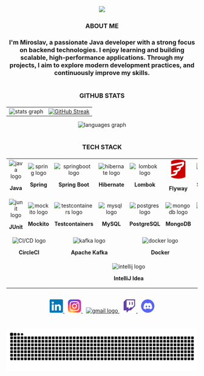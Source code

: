 <p align="center">
      <a href="https://github.com/DenverCoder1/readme-typing-svg">
    <img src="https://readme-typing-svg.herokuapp.com?lines=Java+Backend+Software+Developer;Curious+About+Software+Design;System+Design+Explorer;Interested+in+Software+Architectural+Styles;Believer+in+Clean+Code+Practices;Obsessed+with+Code+Readability;Code+Quality+Advocate;Refactoring+Addict;DS%20%26%20Algorithms+Explorer;Advocate+for+SOLID+Principles;Unit+Testing+Evangelist;Continuous+Integration+Fanatic;Lifelong+Learner;Passionate+About+Domain-Driven+Design;Exploring+Open-Source+Contributions;Automation+Enthusiast;Performance+Optimization+Seeker&font=Fira+Code&size=28&color=F7D745FF&center=true&vCenter=true&width=1000&height=60">
  </a>                                
</p>

<h3 align="center" style="margin-bottom: 20px;">ABOUT ME</h3>

<div align="center">
  <strong>
  
 ### I'm Miroslav, a passionate Java developer with a strong focus on backend technologies. I enjoy learning and building scalable, high-performance applications. Through my projects, I aim to explore modern development practices, and continuously improve my skills.
 
</strong>
</div>

<h3 align="center" style="margin-bottom: 20px; margin-top: 40px;">GITHUB STATS</h3>
<table align="center">
  <tr>
    <td>
      <img src="https://github-readme-stats.vercel.app/api?username=MiroslavKolosnjaji&theme=onedark&show_icons=true&hide_border=false&count_private=true" height="150" alt="stats graph"  />
    </td>
    <td>
      <a href="https://git.io/streak-stats"><img src="https://github-readme-streak-stats-nine-eta.vercel.app?user=MiroslavKolosnjaji&theme=codestackr&starting_year=2023" alt="GitHub Streak" height="150"/></a>
    </td>
  </tr>
  </table>
  <div align="center">
  <img src="https://github-readme-stats.vercel.app/api/top-langs?username=MiroslavKolosnjaji&locale=en&hide_title=false&layout=compact&card_width=600&langs_count=5&theme=onedark&hide_border=false" height="150" alt="languages graph"  />
</div>

<h3 align="center" style="margin-bottom: 20px;  margin-top: 40px;">TECH STACK</h3>

<table align="center">
  <tr>
    <td align="center" width="150">
      <img src="https://cdn.jsdelivr.net/gh/devicons/devicon/icons/java/java-original.svg" width = 50 height="50" alt="java logo" />
      <p>
        <strong align="center" >Java</strong>
      </p>
    </td>
    <td align="center" width="150">
      <img src="https://user-images.githubusercontent.com/25181517/117201470-f6d56780-adec-11eb-8f7c-e70e376cfd07.png" width = 50 height = 50 alt= "spring logo"/>
       <p>
        <strong>Spring</strong>
      </p>
    </td>
    <td align="center" width="150">
      <img src="https://user-images.githubusercontent.com/25181517/183891303-41f257f8-6b3d-487c-aa56-c497b880d0fb.png" width = 50 height = 50 alt= "springboot logo"/>
       <p>
        <strong>Spring Boot</strong>
      </p>
    </td>
    <td align="center" width="150">
       <img src="https://user-images.githubusercontent.com/25181517/117207493-49665200-adf4-11eb-808e-a9c0fcc2a0a0.png" width = 50 height = 50 alt= "hibernate logo"/>
        <p>
        <strong>Hibernate</strong>
      </p>
    </td>
    <td align="center" width="150">
      <img src="https://user-images.githubusercontent.com/25181517/190229463-87fa862f-ccf0-48da-8023-940d287df610.png" width = 50 height = 50 alt= "lombok logo"/>
      <p>
        <strong>Lombok</strong>
      </p>
    </td>
       <td align="center" width="150">
      <img src="https://raw.githubusercontent.com/marwin1991/profile-technology-icons/refs/heads/main/icons/flyway.png" width = 50 height = 50 alt= "junit logo"/>
      <p>
        <strong>Flyway</strong>
      </p>
    </td>
    <td align="center" width="150">
      <img src="https://raw.githubusercontent.com/marwin1991/profile-technology-icons/refs/heads/main/icons/swagger.png" width = 50 height = 50 alt= "junit logo"/>
      <p>
        <strong>Swagger</strong>
      </p>
    </td>
     <td align="center">
      <img src="https://user-images.githubusercontent.com/25181517/192109061-e138ca71-337c-4019-8d42-4792fdaa7128.png" width = 50 height = 50 alt= "postman logo"/>
      <p>
        <strong>Postman</strong>
      </p>
    </td>
    </tr>
    <tr>
    <td align="center" width="150">
      <img src="https://user-images.githubusercontent.com/25181517/117533873-484d4480-afef-11eb-9fad-67c8605e3592.png" width = 50 height = 50 alt= "junit logo"/>
      <p>
        <strong>JUnit</strong>
      </p>
    </td>
    <td align="center" width="150">
      <img src="https://user-images.githubusercontent.com/25181517/183892181-ad32b69e-3603-418c-b8e7-99e976c2a784.png" width = 50 height = 50 alt= "mockito logo"/>
      <p>
        <strong>Mockito</strong>
      </p>
    </td>
     <td align="center">
      <img src="https://user-images.githubusercontent.com/25181517/184097317-690eea12-3a26-4f7c-8521-729ebbbb3f98.png" width = 50 height= 50 alt="testcontainers logo" />
      <p>
        <strong>Testcontainers</strong>
      </p>
    </td>
    <td align="center">
      <img src="https://user-images.githubusercontent.com/25181517/183896128-ec99105a-ec1a-4d85-b08b-1aa1620b2046.png" width = 50 height= 50 alt="mysql logo"  />
      <p>
        <strong>MySQL</strong>
      </p>
    </td>
    <td align="center">
       <img src="https://user-images.githubusercontent.com/25181517/117208740-bfb78400-adf5-11eb-97bb-09072b6bedfc.png" width = 50 height= 50 alt="postgres logo"  />
       <p>
        <strong>PostgreSQL</strong>
      </p>
    </td>
    <td align="center">
       <img src="https://user-images.githubusercontent.com/25181517/182884177-d48a8579-2cd0-447a-b9a6-ffc7cb02560e.png" width = 50 height= 50 alt="mongodb logo"  />
       <p>
        <strong>MongoDB</strong>
      </p>
    </td>
    <td align="center">
       <img src="https://raw.githubusercontent.com/marwin1991/profile-technology-icons/refs/heads/main/icons/redis.png" height= 50 alt="mongodb logo"  />
       <p>
        <strong>Redis</strong>
      </p>
    </td>
    <td align="center">
      <img src="https://user-images.githubusercontent.com/25181517/117207242-07d5a700-adf4-11eb-975e-be04e62b984b.png" height = 50 alt= "maven logo"/>
      <p>
        <strong>Maven</strong>
      </p>
    </td>
  </tr>
  <tr>
      <td align="center" colspan= 2>
      <img src="https://user-images.githubusercontent.com/25181517/183868728-b2e11072-00a5-47e2-8a4e-4ebbb2b8c554.png" height = 50 alt = "CI/CD logo">
      <p>
        <strong>CircleCI</strong>
      </p>
    </td>
      <td align="center" colspan=2>
      <img src="https://user-images.githubusercontent.com/25181517/192107004-2d2fff80-d207-4916-8a3e-130fee5ee495.png" width = 50 height = 50 alt= "kafka logo"/>
      <p>
        <strong>Apache Kafka</strong>
      </p>
    </td>
   <td align="center" colspan=2>
      <img src="https://user-images.githubusercontent.com/25181517/117207330-263ba280-adf4-11eb-9b97-0ac5b40bc3be.png" width = 50 height = 50 alt= "docker logo"/>
      <p>
        <strong>Docker</strong>
      </p>
    </td>
     <td align="center" colspan=2>
      <img src="https://cdn.jsdelivr.net/gh/devicons/devicon/icons/git/git-original.svg" width = 50 height="50" alt="git logo"  />
      <p>
        <strong>Git</strong>
      </p>
    </td>
  </tr>
  <tr>
  <td align="center" colspan=8>
      <img src="https://user-images.githubusercontent.com/25181517/192108890-200809d1-439c-4e23-90d3-b090cf9a4eea.png" height = 50 alt= "intellij logo">
      <p>
        <strong>IntelliJ Idea</strong>
      </p>
    </td>
  </tr>
</table>

##

<div align="center">
   <a href="https://www.linkedin.com/in/miroslavkolosnjaji/" target="_blank">
    <img src=https://raw.githubusercontent.com/CLorant/readme-social-icons/main/large/filled/linkedin.svg height= 35 alt="linkedin logo"/>
  </a>
  <img width = 5>
  <a href="https://www.instagram.com/miroslav_kolosnjaji/" target="_blank">
    <img src=https://raw.githubusercontent.com/CLorant/readme-social-icons/main/large/filled/instagram.svg height= 35 alt="instagram logo"/>
  </a>
  <img width = 5>
  <a href=mailto:"miroslav.kolosnjaji91@gmail.com">
    <img src=https://github.com/gauravghongde/social-icons/blob/master/SVG/Color/Gmail.svg height= 35 alt="gmail logo"/>
  </a>
  <img width = 5>
  <a href="https://www.twitch.tv/sweetz_tomato" target="_blank">
    <img src="https://raw.githubusercontent.com/CLorant/readme-social-icons/main/large/filled/twitch.svg" height= 35 alt="twitch logo"/>
  </a>
  <img width = 5>
  <a href="https://discord.com/users/sweetz_tomato" target= "_blank">
    <img src="https://raw.githubusercontent.com/CLorant/readme-social-icons/main/large/filled/discord.svg" height= 35 alt="discord logo"/>
  </a> 
</div>

###

<br clear="both">
<div align="center">
    <img src="https://raw.githubusercontent.com/MiroslavKolosnjaji/MiroslavKolosnjaji/output/snake.svg" alt="Snake animation" />
</div>

<!-- ###

<img align="left" src="https://visitor-badge.laobi.icu/badge?page_id=MiroslavKolosnjaji.MiroslavKolosnjaji&left_color=green&right_color=slategrey"  />

### -->
